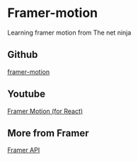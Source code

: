 # Framer-motion
Learning framer motion from The net ninja

## Github
[framer-motion](https://github.com/iamshaunjp/framer-motion/tree/master)

## Youtube
[Framer Motion (for React)](https://www.youtube.com/watch?v=2V1WK-3HQNk&list=PL4cUxeGkcC9iHDnQfTHEVVceOEBsOf07i)

## More from Framer
[Framer API](https://www.framer.com/api/motion)